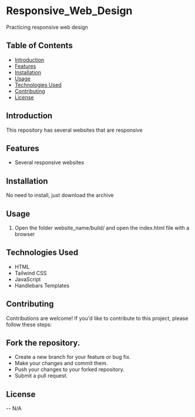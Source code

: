 # Responsive_Web_Design
Practicing responsive web design
## Table of Contents

- [Introduction](#introduction)
- [Features](#features)
- [Installation](#installation)
- [Usage](#usage)
- [Technologies Used](#technologies-used)
- [Contributing](#contributing)
- [License](#license)

## Introduction

This repository has several websites that are responsive

## Features

- Several responsive websites

## Installation
No need to install, just download the archive

## Usage 
1. Open the folder website_name/build/ and open the index.html file with a browser


## Technologies Used
* HTML
* Tailwind CSS
* JavaScript
* Handlebars Templates
  
## Contributing
Contributions are welcome! If you'd like to contribute to this project, please follow these steps:

## Fork the repository.
* Create a new branch for your feature or bug fix.
* Make your changes and commit them.
* Push your changes to your forked repository.
* Submit a pull request.
## License
-- N/A